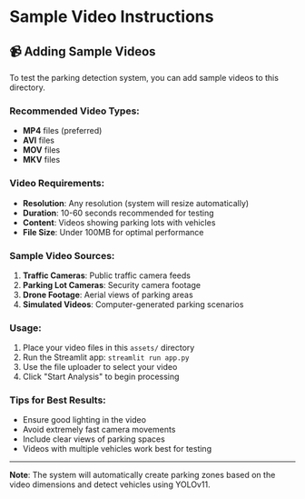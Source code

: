 # Sample Video Instructions

## 📹 Adding Sample Videos

To test the parking detection system, you can add sample videos to this directory.

### Recommended Video Types:
- **MP4** files (preferred)
- **AVI** files
- **MOV** files
- **MKV** files

### Video Requirements:
- **Resolution**: Any resolution (system will resize automatically)
- **Duration**: 10-60 seconds recommended for testing
- **Content**: Videos showing parking lots with vehicles
- **File Size**: Under 100MB for optimal performance

### Sample Video Sources:
1. **Traffic Cameras**: Public traffic camera feeds
2. **Parking Lot Cameras**: Security camera footage
3. **Drone Footage**: Aerial views of parking areas
4. **Simulated Videos**: Computer-generated parking scenarios

### Usage:
1. Place your video files in this `assets/` directory
2. Run the Streamlit app: `streamlit run app.py`
3. Use the file uploader to select your video
4. Click "Start Analysis" to begin processing

### Tips for Best Results:
- Ensure good lighting in the video
- Avoid extremely fast camera movements
- Include clear views of parking spaces
- Videos with multiple vehicles work best for testing

---

**Note**: The system will automatically create parking zones based on the video dimensions and detect vehicles using YOLOv11.
